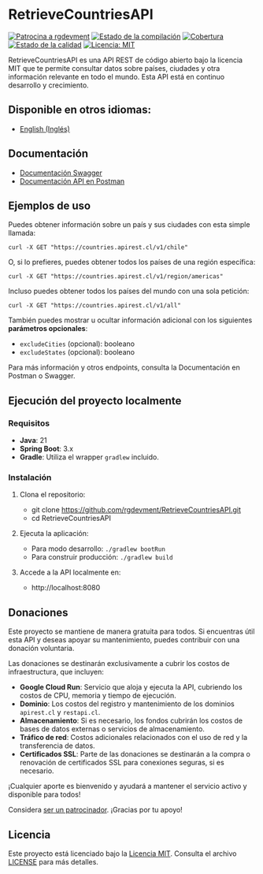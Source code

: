 # RetrieveCountriesAPI

[![Patrocina a rgdevment](https://img.shields.io/badge/Sponsor-rgdevment-blue?logo=github)](https://github.com/sponsors/rgdevment)
[![Estado de la compilación](https://github.com/rgdevment/RetrieveCountriesAPI/actions/workflows/main.yml/badge.svg)](https://github.com/rgdevment/RetrieveCountriesAPI/actions/workflows/main.yml)
[![Cobertura](https://rgdevment.github.io/RetrieveCountriesAPI/badges/jacoco.svg)](https://rgdevment.github.io/RetrieveCountriesAPI)
[![Estado de la calidad](https://sonarcloud.io/api/project_badges/measure?project=rgdevment_RetrieveCountriesAPI&metric=alert_status)](https://sonarcloud.io/summary/new_code?id=rgdevment_RetrieveCountriesAPI)
[![Licencia: MIT](https://img.shields.io/badge/License-MIT-yellow.svg)](https://opensource.org/licenses/MIT)

RetrieveCountriesAPI es una API REST de código abierto bajo la licencia MIT que te permite consultar datos sobre países, ciudades y otra información relevante en todo el mundo. Esta API está en continuo desarrollo y crecimiento.

## Disponible en otros idiomas:
- [English (Inglés)](README.en.md)

## Documentación

- [Documentación Swagger](https://countries.apirest.cl/docs)
- [Documentación API en Postman](https://www.postman.com/rgdevment/workspace/retrievecountriesapi/overview)

## Ejemplos de uso

Puedes obtener información sobre un país y sus ciudades con esta simple llamada:

	curl -X GET "https://countries.apirest.cl/v1/chile"

O, si lo prefieres, puedes obtener todos los países de una región específica:

	curl -X GET "https://countries.apirest.cl/v1/region/americas"

Incluso puedes obtener todos los países del mundo con una sola petición:

	curl -X GET "https://countries.apirest.cl/v1/all"

También puedes mostrar u ocultar información adicional con los siguientes **parámetros opcionales**:

- `excludeCities` (opcional): booleano
- `excludeStates` (opcional): booleano

Para más información y otros endpoints, consulta la Documentación en Postman o Swagger.

## Ejecución del proyecto localmente

### Requisitos

- **Java**: 21
- **Spring Boot**: 3.x
- **Gradle**: Utiliza el wrapper `gradlew` incluido.

### Instalación

1. Clona el repositorio:
    - git clone https://github.com/rgdevment/RetrieveCountriesAPI.git
    - cd RetrieveCountriesAPI

2. Ejecuta la aplicación:
    - Para modo desarrollo: `./gradlew bootRun`
    - Para construir producción: `./gradlew build`

3. Accede a la API localmente en:
    - http://localhost:8080

## Donaciones

Este proyecto se mantiene de manera gratuita para todos. Si encuentras útil esta API y deseas apoyar su mantenimiento, puedes contribuir con una donación voluntaria.

Las donaciones se destinarán exclusivamente a cubrir los costos de infraestructura, que incluyen:

- **Google Cloud Run**: Servicio que aloja y ejecuta la API, cubriendo los costos de CPU, memoria y tiempo de ejecución.
- **Dominio**: Los costos del registro y mantenimiento de los dominios `apirest.cl` y `restapi.cl`.
- **Almacenamiento**: Si es necesario, los fondos cubrirán los costos de bases de datos externas o servicios de almacenamiento.
- **Tráfico de red**: Costos adicionales relacionados con el uso de red y la transferencia de datos.
- **Certificados SSL**: Parte de las donaciones se destinarán a la compra o renovación de certificados SSL para conexiones seguras, si es necesario.

¡Cualquier aporte es bienvenido y ayudará a mantener el servicio activo y disponible para todos!

Considera [ser un patrocinador](https://github.com/sponsors/rgdevment). ¡Gracias por tu apoyo!

## Licencia

Este proyecto está licenciado bajo la [Licencia MIT](https://choosealicense.com/licenses/mit/). Consulta el archivo [LICENSE](LICENSE.md) para más detalles.
